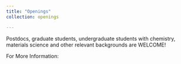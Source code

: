 ```yaml
---
title: "Openings"
collection: openings

---
```

Postdocs, graduate students, undergraduate students with chemistry, materials science and other relevant backgrounds are WELCOME!

For More Information:


